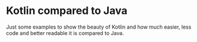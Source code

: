 # Kotlin compared to Java

Just some examples to show the beauty of Kotlin and how much easier, less code and better readable it is compared to Java.